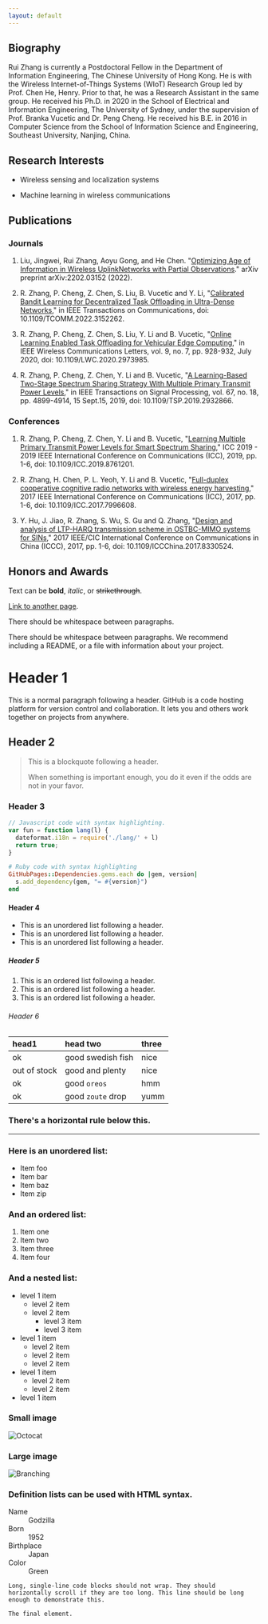 ```yaml
---
layout: default
---
```


[//]: <> (# News)

## Biography

Rui Zhang is currently a Postdoctoral Fellow in the Department of Information Engineering, The Chinese University of Hong Kong. He is with the Wireless Internet-of-Things Systems (WIoT) Research Group led by Prof. Chen He, Henry. Prior to that, he was a Research Assistant in the same group. He received his Ph.D. in 2020 in the School of Electrical and Information Engineering, The University of Sydney, under the supervision of Prof. Branka Vucetic and Dr. Peng Cheng. He received his B.E. in 2016 in Computer Science from the School of Information Science and Engineering, Southeast University, Nanjing, China.

## Research Interests

* Wireless sensing and localization systems

* Machine learning in wireless communications

[//]: <> (# Research Projects)

## Publications

### Journals

1. Liu, Jingwei, Rui Zhang, Aoyu Gong, and He Chen. "[Optimizing Age of Information in Wireless UplinkNetworks with Partial Observations](http://arxiv.org/abs/2202.03152)." arXiv preprint arXiv:2202.03152 (2022).

2. R. Zhang, P. Cheng, Z. Chen, S. Liu, B. Vucetic and Y. Li, "[Calibrated Bandit Learning for Decentralized Task Offloading in Ultra-Dense Networks](https://ieeexplore.ieee.org/abstract/document/9715074?casa_token=oHjZaEumGLcAAAAA:hyuB2pyiOZkI4IK_btJJqWAI2OZiR197AqLJy04RDApz47fv1ES61KpTlcNB8tF6arebAu63)," in IEEE Transactions on Communications, doi: 10.1109/TCOMM.2022.3152262.

3. R. Zhang, P. Cheng, Z. Chen, S. Liu, Y. Li and B. Vucetic, "[Online Learning Enabled Task Offloading for Vehicular Edge Computing](https://ieeexplore.ieee.org/abstract/document/8999589)," in IEEE Wireless Communications Letters, vol. 9, no. 7, pp. 928-932, July 2020, doi: 10.1109/LWC.2020.2973985.

4. R. Zhang, P. Cheng, Z. Chen, Y. Li and B. Vucetic, "[A Learning-Based Two-Stage Spectrum Sharing Strategy With Multiple Primary Transmit Power Levels](https://ieeexplore.ieee.org/abstract/document/8786192)," in IEEE Transactions on Signal Processing, vol. 67, no. 18, pp. 4899-4914, 15 Sept.15, 2019, doi: 10.1109/TSP.2019.2932866.

### Conferences

1. R. Zhang, P. Cheng, Z. Chen, Y. Li and B. Vucetic, "[Learning Multiple Primary Transmit Power Levels for Smart Spectrum Sharing](https://ieeexplore.ieee.org/abstract/document/8761201)," ICC 2019 - 2019 IEEE International Conference on Communications (ICC), 2019, pp. 1-6, doi: 10.1109/ICC.2019.8761201.

2. R. Zhang, H. Chen, P. L. Yeoh, Y. Li and B. Vucetic, "[Full-duplex cooperative cognitive radio networks with wireless energy harvesting](https://ieeexplore.ieee.org/abstract/document/7996608)," 2017 IEEE International Conference on Communications (ICC), 2017, pp. 1-6, doi: 10.1109/ICC.2017.7996608.

3. Y. Hu, J. Jiao, R. Zhang, S. Wu, S. Gu and Q. Zhang, "[Design and analysis of LTP-HARQ transmission scheme in OSTBC-MIMO systems for SINs](https://ieeexplore.ieee.org/abstract/document/8330524?casa_token=JleRo9QvtKAAAAAA:JRjubUSZ2hLKihEAyGVRon0oHR0GnksWMyVJhMKoGciYsIkZSw8xLYNhZ4CtboH42JzdrDcN3NY)," 2017 IEEE/CIC International Conference on Communications in China (ICCC), 2017, pp. 1-6, doi: 10.1109/ICCChina.2017.8330524.

## Honors and Awards


Text can be **bold**, _italic_, or ~~strikethrough~~.

[Link to another page](./another-page.html).

There should be whitespace between paragraphs.

There should be whitespace between paragraphs. We recommend including a README, or a file with information about your project.

# Header 1

This is a normal paragraph following a header. GitHub is a code hosting platform for version control and collaboration. It lets you and others work together on projects from anywhere.

## Header 2

> This is a blockquote following a header.
>
> When something is important enough, you do it even if the odds are not in your favor.

### Header 3

```js
// Javascript code with syntax highlighting.
var fun = function lang(l) {
  dateformat.i18n = require('./lang/' + l)
  return true;
}
```

```ruby
# Ruby code with syntax highlighting
GitHubPages::Dependencies.gems.each do |gem, version|
  s.add_dependency(gem, "= #{version}")
end
```

#### Header 4

*   This is an unordered list following a header.
*   This is an unordered list following a header.
*   This is an unordered list following a header.

##### Header 5

1.  This is an ordered list following a header.
2.  This is an ordered list following a header.
3.  This is an ordered list following a header.

###### Header 6

| head1        | head two          | three |
|:-------------|:------------------|:------|
| ok           | good swedish fish | nice  |
| out of stock | good and plenty   | nice  |
| ok           | good `oreos`      | hmm   |
| ok           | good `zoute` drop | yumm  |

### There's a horizontal rule below this.

* * *

### Here is an unordered list:

*   Item foo
*   Item bar
*   Item baz
*   Item zip

### And an ordered list:

1.  Item one
1.  Item two
1.  Item three
1.  Item four

### And a nested list:

- level 1 item
  - level 2 item
  - level 2 item
    - level 3 item
    - level 3 item
- level 1 item
  - level 2 item
  - level 2 item
  - level 2 item
- level 1 item
  - level 2 item
  - level 2 item
- level 1 item

### Small image

![Octocat](https://github.githubassets.com/images/icons/emoji/octocat.png)

### Large image

![Branching](https://guides.github.com/activities/hello-world/branching.png)


### Definition lists can be used with HTML syntax.

<dl>
<dt>Name</dt>
<dd>Godzilla</dd>
<dt>Born</dt>
<dd>1952</dd>
<dt>Birthplace</dt>
<dd>Japan</dd>
<dt>Color</dt>
<dd>Green</dd>
</dl>

```
Long, single-line code blocks should not wrap. They should horizontally scroll if they are too long. This line should be long enough to demonstrate this.
```

```
The final element.
```
